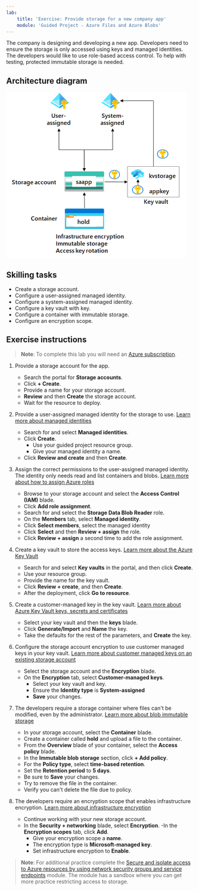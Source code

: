 ```yaml
---
lab:
    title: 'Exercise: Provide storage for a new company app'
    module: 'Guided Project - Azure Files and Azure Blobs'
---
```



The company is designing and developing a new app. Developers need to ensure the storage is only accessed using keys and managed identities. The developers would like to use role-based access control. To help with testing, protected immutable storage is needed. 

## Architecture diagram

![Diagram with a storage account, managed identities, and a key vault.](../Media/task_04.png)

## Skilling tasks

- Create a storage account. 
- Configure a user-assigned managed identity. 
- Configure a system-assigned managed identity.
- Configure a key vault with key. 
- Configure a container with immutable storage.
- Configure an encryption scope. 

## Exercise instructions

>**Note**: To complete this lab you will need an [Azure subscription](https://azure.microsoft.com/free/).

1. Provide a storage account for the app. 

    - Search the portal for **Storage accounts**. 
    - Click **+ Create**. 
    - Provide a name for your storage account. 
    - **Review** and then **Create** the storage account.
    - Wait for the resource to deploy.

1. Provide a user-assigned managed identity for the storage to use.  [Learn more about managed identities](https://learn.microsoft.com/azure/active-directory/managed-identities-azure-resources/overview)

    - Search for and select **Managed identities**.
    - Click **Create**.
        - Use your guided project resource group. 
        - Give your managed identity a name.
    - Click **Review and create** and then **Create**. 

1. Assign the correct permissions to the user-assigned managed identity. The identity only needs read and list containers and blobs. [Learn more about how to assign Azure roles](https://learn.microsoft.com/azure/role-based-access-control/role-assignments-portal)
    
    - Browse to your storage account and select the **Access Control (IAM)** blade.
    - Click **Add role assignment**.
    - Search for and select the **Storage Data Blob Reader** role. 
    - On the **Members** tab, select **Managed identity**.
    - Click **Select members**, select the managed identity
    - Click **Select** and then **Review + assign** the role. 
    - Click **Review + assign** a second time to add the role assignment. 


1. Create a key vault to store the access keys. [Learn more about the Azure Key Vault](https://learn.microsoft.com/azure/key-vault/general/overview)

    - Search for and select **Key vaults** in the portal, and then click **Create**.
    - Use your resource group.
    - Provide the name for the key vault.
    - Click **Review + create**, and then **Create**.
    - After the deployment, click **Go to resource**. 


1. Create a customer-managed key in the key vault. [Learn more about Azure Key Vault keys, secrets and certificates](https://learn.microsoft.com/azure/key-vault/general/about-keys-secrets-certificates)

    - Select your key vault and then the **keys** blade.
    - Click **Generate/Import** and **Name** the key.
    - Take the defaults for the rest of the parameters, and **Create** the key.

1. Configure the storage account encryption to use customer managed keys in your key vault. [Learn more about customer managed keys on an existing storage account](https://learn.microsoft.com/azure/storage/common/customer-managed-keys-configure-existing-account?WT.mc_id=Portal-Microsoft_Azure_Storage&tabs=azure-portal)

    - Select the storage account and the **Encryption** blade.
    - On the **Encryption** tab, select **Customer-managed keys**.
        - Select your key vault and key. 
        - Ensure the **Identity type** is **System-assigned**
        - **Save** your changes. 

1. The developers require a storage container where files can't be modified, even by the administrator. [Learn more about blob immutable storage](https://learn.microsoft.com/azure/storage/blobs/immutable-storage-overview)

    - In your storage account, select the **Container** blade. 
    - Create a container called **hold** and upload a file to the container. 
    - From the **Overview** blade of your container, select the **Access policy** blade. 
    - In the **Immutable blob storage** section, click **+ Add policy**. 
    - For the **Policy type**, select **time-based retention**. 
    - Set the **Retention period** to **5 days**. 
    - Be sure to **Save** your changes. 
    - Try to remove the file in the container. 
    - Verify you can't delete the file due to policy. 

1. The developers require an encryption scope that enables infrastructure encryption. [Learn more about infrastructure encryption](https://learn.microsoft.com/azure/storage/common/infrastructure-encryption-enable?tabs=portal)

    - Continue working with your new storage account. 
    - In the **Security + networking** blade, select **Encryption**.
     -In the **Encryption scopes** tab, click **Add**.
        - Give your encryption scope a **name**. 
        - The encryption type is **Microsoft-managed key**.
        - Set infrastructure encryption to **Enable**. 


>**Note**: For additional practice complete the [Secure and isolate access to Azure resources by using network security groups and service endpoints](https://learn.microsoft.com/training/modules/secure-and-isolate-with-nsg-and-service-endpoints/) module. The module has a sandbox where you can get more practice restricting access to storage.
